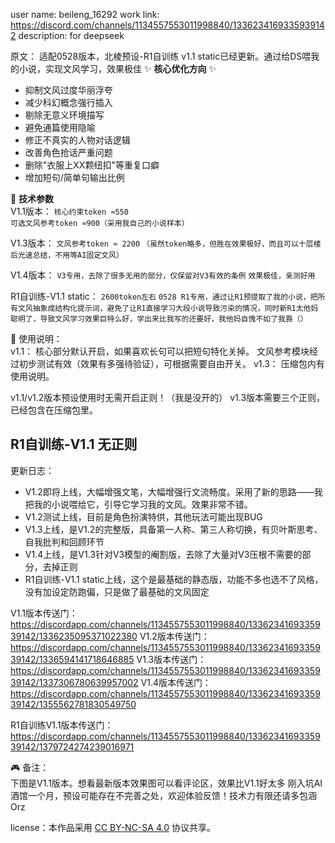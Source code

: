 user name:  beileng_16292
work link: https://discord.com/channels/1134557553011998840/1336234169335939142
description: for deepseek

原文：
适配0528版本，北棱预设-R1自训练 v1.1 static已经更新。通过给DS喂我的小说，实现文风学习，效果极佳
✨ **核心优化方向** ✨
- 抑制文风过度华丽浮夸
- 减少科幻概念强行插入
- 剔除无意义环境描写
- 避免通篇使用隐喻
- 修正不真实的人物对话逻辑
- 改善角色抢话严重问题
- 删除"衣服上XX颗纽扣"等重复口癖
- 增加短句/简单句输出比例

🔧 **技术参数**  
V1.1版本：
`核心约束token ≈550`  
`可选文风参考token ≈900（采用我自己的小说样本）`

V1.3版本：
`文风参考token ≈ 2200`
`（虽然token略多，但胜在效果极好，而且可以十层楼后光速总结，不用等AI固定文风）`

V1.4版本：
`V3专用，去除了很多无用的部分，仅保留对V3有效的条例`
`效果极佳，亲测好用`

R1自训练-V1.1 static：
`2600token左右`
`0528 R1专用，通过让R1预提取了我的小说，把所有文风抽象成结构化提示词，避免了让R1直接学习大段小说导致污染的情况，同时新R1太他妈聪明了，导致文风学习效果巨特么好，学出来比我写的还要好，我他妈自愧不如了我靠（）`

📝 使用说明：  
v1.1：
核心部分默认开启，如果喜欢长句可以把短句特化关掉。
文风参考模块经过初步测试有效（效果有多强待验证），可根据需要自由开关。
v1.3：
压缩包内有使用说明。

v1.1/v1.2版本预设使用时无需开启正则！（我是没开的）
v1.3版本需要三个正则，已经包含在压缩包里。

R1自训练-V1.1 无正则
---

更新日志：

 - V1.2即将上线，大幅增强文笔，大幅增强行文流畅度。采用了新的思路——我把我的小说喂给它，引导它学习我的文风。效果非常不错。
 - V1.2测试上线，目前是角色扮演特供，其他玩法可能出现BUG
 - V1.3上线，是V1.2的完整版，具备第一人称、第三人称切换，有贝叶斯思考、自我批判和回顾环节
 - V1.4上线，是V1.3针对V3模型的阉割版，去除了大量对V3压根不需要的部分，去掉正则
 - R1自训练-V1.1 static上线，这个是最基础的静态版，功能不多也选不了风格，没有加设定防跑偏，只是做了最基础的文风固定

V1.1版本传送门：https://discordapp.com/channels/1134557553011998840/1336234169335939142/1336235095371022380
V1.2版本传送门：https://discordapp.com/channels/1134557553011998840/1336234169335939142/1336594141718646885
V1.3版本传送门：https://discordapp.com/channels/1134557553011998840/1336234169335939142/1337306780639957002
V1.4版本传送门：https://discordapp.com/channels/1134557553011998840/1336234169335939142/1355562781830549750

R1自训练V1.1版本传送门：https://discordapp.com/channels/1134557553011998840/1336234169335939142/1379724274239016971

🎮 备注：  
下图是V1.1版本。想看最新版本效果图可以看评论区，效果比V1.1好太多
刚入坑AI酒馆一个月，预设可能存在不完善之处，欢迎体验反馈！技术力有限还请多包涵 Orz


 license：本作品采用 [CC BY-NC-SA 4.0](https://creativecommons.org/licenses/by-nc-sa/4.0/) 协议共享。
